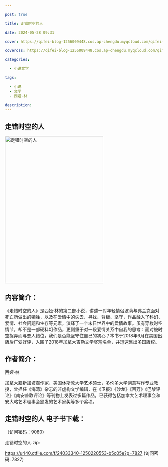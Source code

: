 ```yaml
---

post: true

title: 走错时空的人

date: 2024-05-28 09:31

cover: https://qifei-blog-1256009448.cos.ap-chengdu.myqcloud.com/qifei-blog/65ffec2a9f345e8d03d8ac37.jpg

coveross: https://qifei-blog-1256009448.cos.ap-chengdu.myqcloud.com/qifei-blog/65ffec2a9f345e8d03d8ac37.jpg

categories:

  - 小说文学

tags:

  - 小说
  - 文学
  - 西娅·林

description:
---
```


## 走错时空的人
<img alt="走错时空的人 " class="aligncenter loaded" data-was-processed="true" decoding="async" fetchpriority="high" height="471" src="https://qifei-blog-1256009448.cos.ap-chengdu.myqcloud.com/qifei-blog/65ffec2a9f345e8d03d8ac37.jpg" style="cursor: zoom-in;" width="314"/>

## 内容简介：

《走错时空的人》是西娅·林的第二部小说，讲述一对年轻情侣波莉与弗兰克面对死亡所做出的牺牲，以及在爱情中的失去、寻找、背叛、坚守，作品融入了科幻、爱情、社会问题和生存等元素，演绎了一个末日世界中的爱情故事。虽有穿梭时空情节，却不是一部硬科幻作品，更侧重于对一段爱情关系中自我的思考：面对被时空捉弄而与恋人错位，我们是否能坚守住自己的初心？本书于2018年6月在美国出版后广受好评，入围了2018年加拿大吉勒文学奖短名单，并迅速售出多国版权。

## 作者简介：

西娅·林

加拿大籍新加坡裔作家，美国休斯敦大学艺术硕士，多伦多大学创意写作专业教授，曾担任《海湾》杂志的非虚构文学编辑，在《卫报》《沙龙》《百万》《巴黎评论》《南安普敦评论》等刊物上发表过多篇作品，已获得包括加拿大艺术理事会和安大略艺术理事会颁发的艺术家奖等多个奖项。

## 走错时空的人 电子书下载：

 （访问密码：9080）

走错时空的人.zip: 

https://url40.ctfile.com/f/24033340-1250220553-b5c05e?p=7827 (访问密码: 7827)
